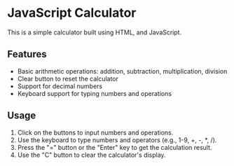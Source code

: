 # JavaScript Calculator

This is a simple calculator built using HTML, and JavaScript.

## Features

- Basic arithmetic operations: addition, subtraction, multiplication, division
- Clear button to reset the calculator
- Support for decimal numbers
- Keyboard support for typing numbers and operations

## Usage

1. Click on the buttons to input numbers and operations.
2. Use the keyboard to type numbers and operators (e.g., 1-9, +, -, *, /).
3. Press the "=" button or the "Enter" key to get the calculation result.
4. Use the "C" button to clear the calculator's display.
